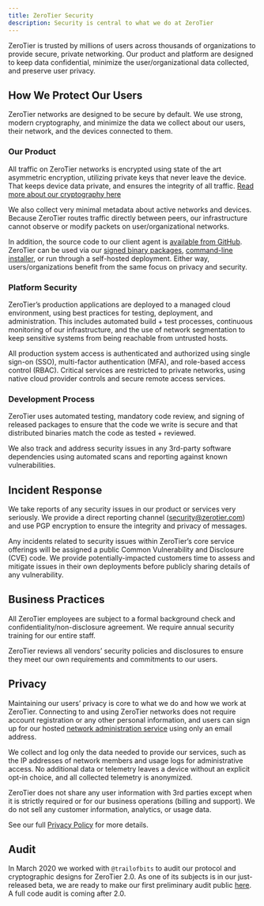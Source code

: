 ```yaml
---
title: ZeroTier Security
description: Security is central to what we do at ZeroTier
---
```


ZeroTier is trusted by millions of users across thousands of organizations to provide secure, private networking. Our product and platform are designed to keep data confidential, minimize the user/organizational data collected, and preserve user privacy.

## How We Protect Our Users

ZeroTier networks are designed to be secure by default. We use strong, modern cryptography, and minimize the data we collect about our users, their network, and the devices connected to them.

### Our Product

All traffic on ZeroTier networks is encrypted using state of the art asymmetric encryption, utilizing private keys that never leave the device. That keeps device data private, and ensures the integrity of all traffic. [Read more about our cryptography here](./protocol.md#cryptography)

We also collect very minimal metadata about active networks and devices. Because ZeroTier routes traffic directly between peers, our infrastructure cannot observe or modify packets on user/organizational networks.

In addition, the source code to our client agent is [available from GitHub](https://github.com/zerotier/ZeroTierOne). ZeroTier can be used via our [signed binary packages](https://www.zerotier.com/download/), [command-line installer](https://install.zerotier.com), or run through a self-hosted deployment. Either way, users/organizations benefit from the same focus on privacy and security.

### Platform Security

ZeroTier’s production applications are deployed to a managed cloud environment, using best practices for testing, deployment, and administration. This includes automated build + test processes, continuous monitoring of our infrastructure, and the use of network segmentation to keep sensitive systems from being reachable from untrusted hosts.

All production system access is authenticated and authorized using single sign-on (SSO), multi-factor authentication (MFA), and role-based access control (RBAC). Critical services are restricted to private networks, using native cloud provider controls and secure remote access services.

### Development Process

ZeroTier uses automated testing, mandatory code review, and signing of released packages to ensure that the code we write is secure and that distributed binaries match the code as tested + reviewed.

We also track and address security issues in any 3rd-party software dependencies using automated scans and reporting against known vulnerabilities.

## Incident Response

We take reports of any security issues in our product or services very seriously. We provide a direct reporting channel ([security@zerotier.com](mailto:security@zerotier.com)) and use PGP encryption to ensure the integrity and privacy of messages.

Any incidents related to security issues within ZeroTier’s core service offerings will be assigned a public Common Vulnerability and Disclosure (CVE) code. We provide potentially-impacted customers time to assess and mitigate issues in their own deployments before publicly sharing details of any vulnerability.

## Business Practices

All ZeroTier employees are subject to a formal background check and confidentiality/non-disclosure agreement. We require annual security training for our entire staff.

ZeroTier reviews all vendors’ security policies and disclosures to ensure they meet our own requirements and commitments to our users.

## Privacy

Maintaining our users’ privacy is core to what we do and how we work at ZeroTier. Connecting to and using ZeroTier networks does not require account registration or any other personal information, and users can sign up for our hosted [network administration service](https://my.zerotier.com) using only an email address.

We collect and log only the data needed to provide our services, such as the IP addresses of network members and usage logs for administrative access. No additional data or telemetry leaves a device without an explicit opt-in choice, and all collected telemetry is anonymized.

ZeroTier does not share any user information with 3rd parties except when it is strictly required or for our business operations (billing and support). We do not sell any customer information, analytics, or usage data.

See our full [Privacy Policy](https://www.zerotier.com/privacy-policy) for more details.

## Audit

In March 2020 we worked with `@trailofbits` to audit our protocol and cryptographic designs for ZeroTier 2.0. As one of its subjects is in our just-released beta, we are ready to make our first preliminary audit public [here](https://storage.googleapis.com/zt-web-large-files/ZeroTier%20Protocol%20Review%20Summary.pdf). A full code audit is coming after 2.0.


